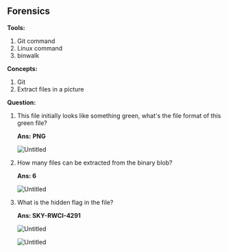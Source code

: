 ## Forensics

**Tools:**

1. Git command
2. Linux command
3. binwalk

**Concepts:**

1. Git
2. Extract files in a picture

**Question:** 

1. This file initially looks like something green, what's the file format of this green file?
    
    **Ans:** **PNG**
    
    ![Untitled](../Screentshot/Untitled.../Screentshot)
    
2. How many files can be extracted from the binary blob?
    
    **Ans: 6**
    
    ![Untitled](../Screentshot/Untitled%201.../Screentshot)
    
3. What is the hidden flag in the file?
    
    **Ans: SKY-RWCI-4291**
    
    ![Untitled](../Screentshot/Untitled%202.../Screentshot)
    
    ![Untitled](../Screentshot/Untitled%203.../Screentshot)